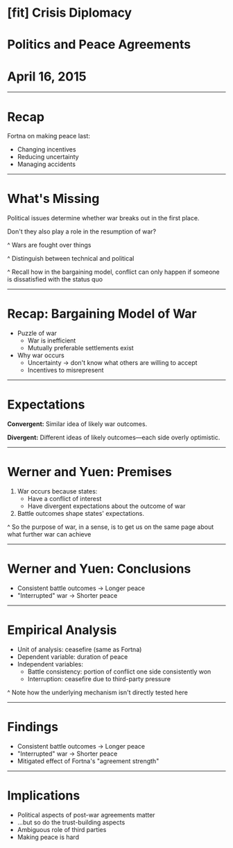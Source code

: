 # [fit] Crisis Diplomacy
# Politics and Peace Agreements
# April 16, 2015

---

# Recap

Fortna on making peace last:

* Changing incentives
* Reducing uncertainty
* Managing accidents

---

# What's Missing

Political issues determine whether war breaks out in the first place.

Don't they also play a role in the resumption of war?

^ Wars are fought over things

^ Distinguish between technical and political

^ Recall how in the bargaining model, conflict can only happen if someone is dissatisfied with the status quo

---

# Recap: Bargaining Model of War

* Puzzle of war
    * War is inefficient
    * Mutually preferable settlements exist
* Why war occurs
    * Uncertainty → don't know what others are willing to accept
    * Incentives to misrepresent

---

# Expectations

**Convergent:** Similar idea of likely war outcomes.

**Divergent:** Different ideas of likely outcomes—each side overly optimistic.

---

# Werner and Yuen: Premises

1. War occurs because states:
    * Have a conflict of interest
    * Have divergent expectations about the outcome of war
2. Battle outcomes shape states' expectations.

^ So the purpose of war, in a sense, is to get us on the same page about what further war can achieve

---

# Werner and Yuen: Conclusions

* Consistent battle outcomes → Longer peace
* "Interrupted" war → Shorter peace

---

# Empirical Analysis

* Unit of analysis: ceasefire (same as Fortna)
* Dependent variable: duration of peace
* Independent variables:
    * Battle consistency: portion of conflict one side consistently won
    * Interruption: ceasefire due to third-party pressure

^ Note how the underlying mechanism isn't directly tested here

---

# Findings

* Consistent battle outcomes → Longer peace
* "Interrupted" war → Shorter peace
* Mitigated effect of Fortna's "agreement strength"

---

# Implications

* Political aspects of post-war agreements matter
* ...but so do the trust-building aspects
* Ambiguous role of third parties
* Making peace is hard
